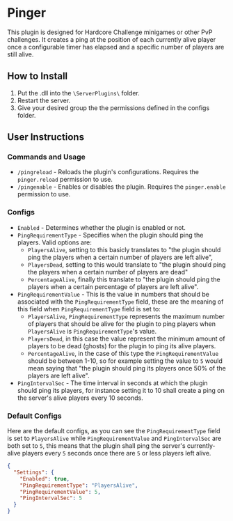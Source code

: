 # Pinger
This plugin is designed for Hardcore Challenge minigames or other PvP challenges. It creates a ping at the position of each currently alive player once a configurable timer has elapsed and a specific number of players are still alive. 

## How to Install
1. Put the .dll into the `\ServerPlugins\` folder.
2. Restart the server.
3. Give your desired group the the permissions defined in the configs folder.

## User Instructions
### Commands and Usage
- `/pingreload` - Reloads the plugin's configurations. Requires the `pinger.reload` permission to use.
- `/pingenable` - Enables or disables the plugin. Requires the `pinger.enable` permission to use.

### Configs
- `Enabled` - Determines whether the plugin is enabled or not.
- `PingRequirementType` - Specifies when the plugin should ping the players. Valid options are:
  - `PlayersAlive`, setting to this basicly translates to "the plugin should ping the players when a certain number of players are left alive",
  - `PlayersDead`, setting to this would translate to "the plugin should ping the players when a certain number of players are dead"
  - `PercentageAlive`, finally this translate to "the plugin should ping the players when a certain percentage of players are left alive".
- `PingRequirementValue` - This is the value in numbers that should be associated with the `PingRequirementType` field, these are the meaning of this field when `PingRequirementType` field is set to:
  - `PlayersAlive`, `PingRequirementType` represents the maximum number of players that should be alive for the plugin to ping players when `PlayersAlive` is `PingRequirementType`'s value.
  - `PlayersDead`, in this case the value represent the minimum amount of players to be dead (ghosts) for the plugin to ping its alive players.
  - `PercentageAlive`, in the case of this type the `PingRequirementValue` should be between 1-10, so for example setting the value to `5` would mean saying that "the plugin should ping its players once 50% of the players are left alive".
- `PingIntervalSec` - The time interval in seconds at which the plugin should ping its players, for instance setting it to 10 shall create a ping on the server's alive players every 10 seconds.

### Default Configs
Here are the default configs, as you can see the `PingRequirementType` field is set to `PlayersAlive` while `PingRequirementValue` and `PingIntervalSec` are both set to `5`, this means that the plugin shall ping the server's currently-alive players every `5` seconds once there are `5` or less players left alive.
```json
{
  "Settings": {
    "Enabled": true,
    "PingRequirementType": "PlayersAlive",
    "PingRequirementValue": 5,
    "PingIntervalSec": 5
  }
}
```

